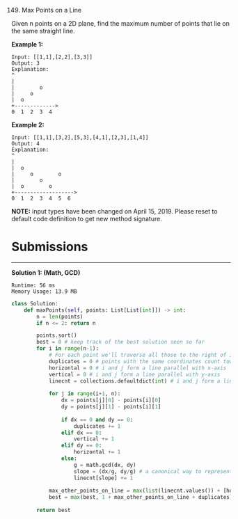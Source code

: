 149. Max Points on a Line

Given n points on a 2D plane, find the maximum number of points that lie on the same straight line.

**Example 1:**
```
Input: [[1,1],[2,2],[3,3]]
Output: 3
Explanation:
^
|
|        o
|     o
|  o  
+------------->
0  1  2  3  4
```

**Example 2:**
```
Input: [[1,1],[3,2],[5,3],[4,1],[2,3],[1,4]]
Output: 4
Explanation:
^
|
|  o
|     o        o
|        o
|  o        o
+------------------->
0  1  2  3  4  5  6
```

**NOTE:** input types have been changed on April 15, 2019. Please reset to default code definition to get new method signature.

# Submissions
---
**Solution 1: (Math, GCD)**
```
Runtime: 56 ms
Memory Usage: 13.9 MB
```
```python
class Solution:
    def maxPoints(self, points: List[List[int]]) -> int:
        n = len(points)
        if n <= 2: return n

        points.sort()
        best = 0 # keep track of the best solution seen so far
        for i in range(n-1):
		    # For each point we'll traverse all those to the right of it in the sorted order and count on which line they lie
            duplicates = 0 # points with the same coordinates count towards all lines containing i
            horizontal = 0 # i and j form a line parallel with x-axis
            vertical = 0 # i and j form a line parallel with y-axis
            linecnt = collections.defaultdict(int) # i and j form a line different to the two above
            
            for j in range(i+1, n):
                dx = points[j][0] - points[i][0]
                dy = points[j][1] - points[i][1]
                
                if dx == 0 and dy == 0:
                    duplicates += 1
                elif dx == 0:
                    vertical += 1
                elif dy == 0:
                    horizontal += 1
                else:
                    g = math.gcd(dx, dy)
                    slope = (dx/g, dy/g) # a canonical way to represent slope
                    linecnt[slope] += 1
                    
            max_other_points_on_line = max(list(linecnt.values()) + [horizontal, vertical])
            best = max(best, 1 + max_other_points_on_line + duplicates) # 1 stands for this point
                
        return best
```